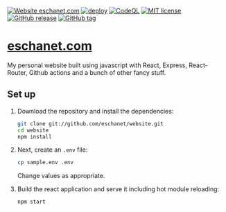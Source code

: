 [![Website eschanet.com](https://img.shields.io/website-up-down-green-red/http/shields.io.svg)](https://eschanet.com/)
[![deploy](https://github.com/eschanet/website/workflows/publish%20website/badge.svg)](https://github.com/eschanet/website/actions/workflows/publish.yml)
[![CodeQL](https://github.com/eschanet/website/workflows/CodeQL/badge.svg)](https://github.com/eschanet/website/actions/workflows/codeql-analysis.yml)
[![MIT license](https://img.shields.io/badge/License-MIT-blue.svg)](https://lbesson.mit-license.org/)
[![GitHub release](https://img.shields.io/github/v/release/eschanet/website)](https://github.com/eschanet/website/releases/)
[![GitHub tag](https://img.shields.io/github/tag/eschanet/website.svg)](https://github.com/eschanet/website/tags/)

# [eschanet.com](http://eschanet.com) 

My personal website built using javascript with React, Express, React-Router, Github actions and a bunch of other fancy stuff. 

## Set up

1. Download the repository and install the dependencies:

    ```bash
    git clone git://github.com/eschanet/website.git
    cd website
    npm install
    ```

2. Next, create an `.env` file:

    ```bash
    cp sample.env .env
    ```

    Change values as appropriate.

3. Build the react application and serve it including hot module reloading:

    ```bash
    npm start
    ```
